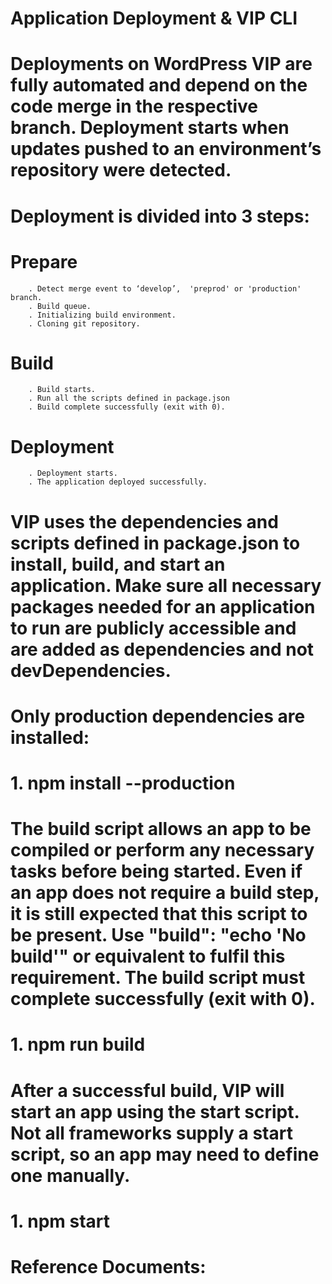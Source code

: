 # Application Deployment & VIP CLI
# Deployments on WordPress VIP are fully automated and depend on the code merge in the respective branch. Deployment starts when updates pushed to an environment’s repository were detected.
# Deployment is divided into 3 steps:
# Prepare

        . Detect merge event to ‘develop’,  'preprod' or 'production' branch.
        . Build queue.
        . Initializing build environment.
        . Cloning git repository.

 # Build

        . Build starts.
        . Run all the scripts defined in package.json 
        . Build complete successfully (exit with 0).

# Deployment

        . Deployment starts.
        . The application deployed successfully.   
# VIP uses the dependencies and scripts defined in package.json to install, build, and start an application. Make sure all necessary packages needed for an application to run are publicly accessible and are added as dependencies and not devDependencies.
# Only production dependencies are installed:
#         1. npm install --production
# The build script allows an app to be compiled or perform any necessary tasks before being started. Even if an app does not require a build step, it is still expected that this script to be present. Use "build": "echo 'No build'" or equivalent to fulfil this requirement. The build script must complete successfully (exit with 0).
#         1. npm run build
# After a successful build, VIP will start an app using the start script. Not all frameworks supply a start script, so an app may need to define one manually.
#         1. npm start
# Reference Documents:
     
